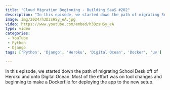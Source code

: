 ```yaml
---
title: "Cloud Migration Beginning - Building SaaS #202"
description: "In this episode, we started down the path of migrating School Desk off of Heroku and onto Digital Ocean. Most of the effort was on tool changes and beginning to make a Dockerfile for deploying the app to the new setup."
image: img/2024/h3DzsHSy_eA.jpg
video: https://www.youtube.com/embed/h3DzsHSy_eA
type: video
categories:
 - YouTube
 - Python
 - Django
tags: ['Python', 'Django', 'Heroku', 'Digital Ocean', 'Docker', 'uv']

---
```


In this episode, we started down the path of migrating School Desk off of Heroku and onto Digital Ocean. Most of the effort was on tool changes and beginning to make a Dockerfile for deploying the app to the new setup.
